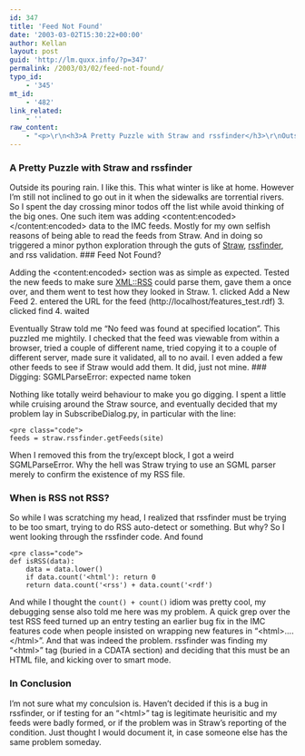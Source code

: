 ```yaml
---
id: 347
title: 'Feed Not Found'
date: '2003-03-02T15:30:22+00:00'
author: Kellan
layout: post
guid: 'http://lm.quxx.info/?p=347'
permalink: /2003/03/02/feed-not-found/
typo_id:
    - '345'
mt_id:
    - '482'
link_related:
    - ''
raw_content:
    - "<p>\r\n<h3>A Pretty Puzzle with Straw and rssfinder</h3>\r\nOutside its pouring rain.  I like this.  This what winter is like at home. \r\nHowever I\\'m still not inclined to go out in it when the sidewalks are torrential\r\nrivers.  So I spent the day crossing minor todos off the list while avoid thinking of the big\r\nones.  One such item was adding &lt;content:encoded&gt;&lt;/content:encoded&gt; data to the IMC feeds.  Mostly\r\nfor my own selfish reasons of being able to read the feeds from Straw.  And in\r\ndoing so triggered a minor python exploration through the guts of \r\n<a href=\\\"http://www.nongnu.org/straw/\\\">Straw</a>, <a href=\\\"http://diveintomark.org/projects/rss_finder/index.html\\\">rssfinder</a>, and rss validation.\r\n</p>\n<p>\r\n<h3>Feed Not Found?</h3>\r\nAdding the &lt;content:encoded&gt; section was as simple as expected.  Tested the new feeds to\r\nmake sure \r\n<a href=\\\"http://search.cpan.org/dist/XML-RSS/\\\">XML::RSS</a> could parse them, gave them a once over, and them went to test how they looked in Straw.\r\n<ol>\r\n<li> clicked Add a New Feed\r\n<li> entered the URL for the feed (http://localhost/features_test.rdf)\r\n<li> clicked find\r\n<li> waited\r\n</ol>\r\nEventually Straw told me \\\"No feed was found at specified location\\\".  This\r\npuzzled me mightily.  I checked that the feed was viewable from within a\r\nbrowser, tried a couple of different name, tried copying it to a couple of\r\ndifferent server, made sure it validated, all to no avail.  I even added a few\r\nother feeds to see if Straw would add them.  It did, just not mine.\r\n</p>\r\n<p>\r\n<h3>Digging:  SGMLParseError: expected name token</h3>\r\n\r\nNothing like totally weird behaviour to make you go digging.  I spent a little\r\nwhile cruising around the Straw source, and eventually decided that my problem\r\nlay in SubscribeDialog.py, in particular with the line:\r\n\r\n<pre class=\\\"code\\\">\r\nfeeds = straw.rssfinder.getFeeds(site)\r\n</pre>\r\n\r\nWhen I removed this from the try/except block, I got a weird SGMLParseError. \r\nWhy the hell was Straw trying to use an SGML parser merely to confirm the\r\nexistence of my RSS file.\r\n</p>\r\n<p>\r\n<h3>When is RSS not RSS?</h3>\r\n\r\nSo while I was scratching my head, I realized that rssfinder must be trying to\r\nbe too smart, trying to do RSS auto-detect or something.  But why?  So I went\r\nlooking through the rssfinder code. And found\r\n\r\n<pre class=\\\"code\\\">\r\ndef isRSS(data):\r\n    data = data.lower()\r\n    if data.count(\\'&lt;html\\'): return 0\r\n    return data.count(\\'&lt;rss\\') + data.count(\\'&lt;rdf\\')\r\n</pre>\r\n\r\nAnd while I thought the <code>count() + count()</code> idiom was pretty cool, my debugging sense also told me here was my problem.   A quick grep\r\nover the test RSS feed turned up an entry testing an earlier bug fix in the IMC features code when people\r\ninsisted on wrapping new features in \\\"&lt;html&gt;....&lt;/html&gt;\\\".  And that was indeed\r\nthe problem.  rssfinder was finding my \\\"&lt;html&gt;\\\" tag (buried in a CDATA section)\r\nand deciding that this must be an HTML file, and kicking over to smart mode.\r\n</p>\r\n<p>\r\n<h3>In Conclusion</h3>\r\n\r\nI\\'m not sure what my conculsion is.  Haven\\'t decided if this is a bug in\r\nrssfinder, or if testing for an \\\"&lt;html&gt;\\\" tag is legitimate heurisitic and my feeds were badly formed, or if the\r\nproblem was in Straw\\'s reporting of the condition.  Just thought I would document it, in case someone else has the same problem someday.\r\n</p>"
---
```


### A Pretty Puzzle with Straw and rssfinder

Outside its pouring rain. I like this. This what winter is like at home. However I’m still not inclined to go out in it when the sidewalks are torrential rivers. So I spent the day crossing minor todos off the list while avoid thinking of the big ones. One such item was adding &lt;content:encoded&gt;&lt;/content:encoded&gt; data to the IMC feeds. Mostly for my own selfish reasons of being able to read the feeds from Straw. And in doing so triggered a minor python exploration through the guts of [Straw](http://www.nongnu.org/straw/), [rssfinder](http://diveintomark.org/projects/rss_finder/index.html), and rss validation. ### Feed Not Found?

Adding the &lt;content:encoded&gt; section was as simple as expected. Tested the new feeds to make sure [XML::RSS](http://search.cpan.org/dist/XML-RSS/) could parse them, gave them a once over, and them went to test how they looked in Straw. 1. clicked Add a New Feed
2. entered the URL for the feed (http://localhost/features\_test.rdf)
3. clicked find
4. waited

Eventually Straw told me “No feed was found at specified location”. This puzzled me mightily. I checked that the feed was viewable from within a browser, tried a couple of different name, tried copying it to a couple of different server, made sure it validated, all to no avail. I even added a few other feeds to see if Straw would add them. It did, just not mine. ### Digging: SGMLParseError: expected name token

Nothing like totally weird behaviour to make you go digging. I spent a little while cruising around the Straw source, and eventually decided that my problem lay in SubscribeDialog.py, in particular with the line:

```
<pre class="code">
feeds = straw.rssfinder.getFeeds(site)
```

When I removed this from the try/except block, I got a weird SGMLParseError. Why the hell was Straw trying to use an SGML parser merely to confirm the existence of my RSS file.

### When is RSS not RSS?

So while I was scratching my head, I realized that rssfinder must be trying to be too smart, trying to do RSS auto-detect or something. But why? So I went looking through the rssfinder code. And found

```
<pre class="code">
def isRSS(data):
    data = data.lower()
    if data.count('<html'): return 0
    return data.count('<rss') + data.count('<rdf')
```

And while I thought the `count() + count()` idiom was pretty cool, my debugging sense also told me here was my problem. A quick grep over the test RSS feed turned up an entry testing an earlier bug fix in the IMC features code when people insisted on wrapping new features in “&lt;html&gt;….&lt;/html&gt;”. And that was indeed the problem. rssfinder was finding my “&lt;html&gt;” tag (buried in a CDATA section) and deciding that this must be an HTML file, and kicking over to smart mode.

### In Conclusion

I’m not sure what my conculsion is. Haven’t decided if this is a bug in rssfinder, or if testing for an “&lt;html&gt;” tag is legitimate heurisitic and my feeds were badly formed, or if the problem was in Straw’s reporting of the condition. Just thought I would document it, in case someone else has the same problem someday.